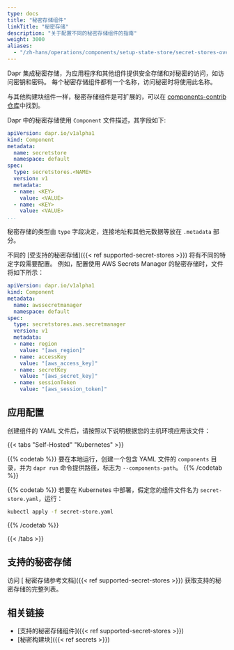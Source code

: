 ```yaml
---
type: docs
title: "秘密存储组件"
linkTitle: "秘密存储"
description: "关于配置不同的秘密存储组件的指南"
weight: 3000
aliases:
  - "/zh-hans/operations/components/setup-state-store/secret-stores-overview/"
---
```


Dapr 集成秘密存储，为应用程序和其他组件提供安全存储和对秘密的访问，如访问密钥和密码。 每个秘密存储组件都有一个名称，访问秘密时将使用此名称。

与其他构建块组件一样，秘密存储组件是可扩展的，可以在 [components-contrib 仓库](https://github.com/dapr/components-contrib)中找到。

Dapr 中的秘密存储使用 `Component` 文件描述，其字段如下:

```yaml
apiVersion: dapr.io/v1alpha1
kind: Component
metadata:
  name: secretstore
  namespace: default
spec:
  type: secretstores.<NAME>
  version: v1
  metadata:
  - name: <KEY>
    value: <VALUE>
  - name: <KEY>
    value: <VALUE>
...
```

秘密存储的类型由 `type` 字段决定，连接地址和其他元数据等放在 `.metadata` 部分。

不同的 [受支持的秘密存储]({{< ref supported-secret-stores >}}) 将有不同的特定字段需要配置。 例如，配置使用 AWS Secrets Manager 的秘密存储时，文件将如下所示：

```yaml
apiVersion: dapr.io/v1alpha1
kind: Component
metadata:
  name: awssecretmanager
  namespace: default
spec:
  type: secretstores.aws.secretmanager
  version: v1
  metadata:
  - name: region
    value: "[aws_region]"
  - name: accessKey
    value: "[aws_access_key]"
  - name: secretKey
    value: "[aws_secret_key]"
  - name: sessionToken
    value: "[aws_session_token]"
```

## 应用配置

创建组件的 YAML 文件后，请按照以下说明根据您的主机环境应用该文件：


{{< tabs "Self-Hosted" "Kubernetes" >}}

{{% codetab %}}
要在本地运行，创建一个包含 YAML 文件的 `components` 目录，并为 `dapr run` 命令提供路径，标志为 `--components-path`。
{{% /codetab %}}

{{% codetab %}}
若要在 Kubernetes 中部署，假定您的组件文件名为 `secret-store.yaml`，运行：

```bash
kubectl apply -f secret-store.yaml
```
{{% /codetab %}}

{{< /tabs >}}

## 支持的秘密存储

访问 [ 秘密存储参考文档]({{< ref supported-secret-stores >}}) 获取支持的秘密存储的完整列表。


## 相关链接

- [支持的秘密存储组件]({{< ref supported-secret-stores >}})
- [秘密构建块]({{< ref secrets >}})
